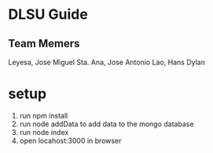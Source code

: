 # DLSU Guide

## Team Memers

Leyesa, Jose Miguel
Sta. Ana, Jose Antonio
Lao, Hans Dylan

# setup
1. run npm install
2. run node addData to add data to the mongo database
3. run node index
4. open locahost:3000 in browser
